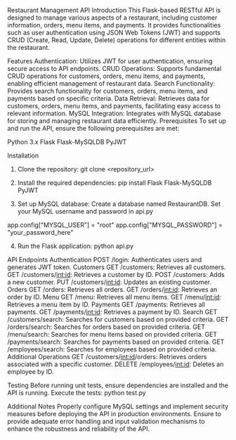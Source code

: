 Restaurant Management API
Introduction
This Flask-based RESTful API is designed to manage various aspects of a restaurant, including customer information, orders, menu items, and payments. It provides functionalities such as user authentication using JSON Web Tokens (JWT) and supports CRUD (Create, Read, Update, Delete) operations for different entities within the restaurant.

Features
Authentication: Utilizes JWT for user authentication, ensuring secure access to API endpoints.
CRUD Operations: Supports fundamental CRUD operations for customers, orders, menu items, and payments, enabling efficient management of restaurant data.
Search Functionality: Provides search functionality for customers, orders, menu items, and payments based on specific criteria.
Data Retrieval: Retrieves data for customers, orders, menu items, and payments, facilitating easy access to relevant information.
MySQL Integration: Integrates with MySQL database for storing and managing restaurant data efficiently.
Prerequisites
To set up and run the API, ensure the following prerequisites are met:

Python 3.x
Flask
Flask-MySQLDB
PyJWT

Installation
1. Clone the repository:
   git clone <repository_url>

2. Install the required dependencies:
   pip install Flask Flask-MySQLDB PyJWT

3. Set up MySQL database:
   Create a database named RestaurantDB.
  Set your MySQL username and password in api.py

  app.config["MYSQL_USER"] = "root"
  app.config["MYSQL_PASSWORD"] = "your_password_here"

4. Run the Flask application:
python api.py

API Endpoints
Authentication
POST /login: Authenticates users and generates JWT token.
Customers
GET /customers: Retrieves all customers.
GET /customers/<int:id>: Retrieves a customer by ID.
POST /customers: Adds a new customer.
PUT /customers/<int:id>: Updates an existing customer.
Orders
GET /orders: Retrieves all orders.
GET /orders/<int:id>: Retrieves an order by ID.
Menu
GET /menu: Retrieves all menu items.
GET /menu/<int:id>: Retrieves a menu item by ID.
Payments
GET /payments: Retrieves all payments.
GET /payments/<int:id>: Retrieves a payment by ID.
Search
GET /customers/search: Searches for customers based on provided criteria.
GET /orders/search: Searches for orders based on provided criteria.
GET /menu/search: Searches for menu items based on provided criteria.
GET /payments/search: Searches for payments based on provided criteria.
GET /employees/search: Searches for employees based on provided criteria.
Additional Operations
GET /customers/<int:id>/orders: Retrieves orders associated with a specific customer.
DELETE /employees/<int:id>: Deletes an employee by ID.

Testing
Before running unit tests, ensure dependencies are installed and the API is running. Execute the tests:
python test.py

Additional Notes
Properly configure MySQL settings and implement security measures before deploying the API in production environments.
Ensure to provide adequate error handling and input validation mechanisms to enhance the robustness and reliability of the API.


